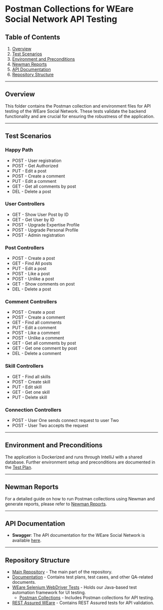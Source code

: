# Postman Collections for WEare Social Network API Testing

## Table of Contents
1. [Overview](#overview)
2. [Test Scenarios](#test-scenarios)
3. [Environment and Preconditions](#environment-and-preconditions)
4. [Newman Reports](#newman-reports)
5. [API Documentation](#api-documentation)
6. [Repository Structure](#repository-structure)

---

## Overview
This folder contains the Postman collection and environment files for API testing of the WEare Social Network. These tests validate the backend functionality and are crucial for ensuring the robustness of the application.

---

## Test Scenarios

### Happy Path
- POST - User registration
- POST - Get Authorized
- PUT - Edit a post
- POST - Create a comment
- PUT - Edit a comment
- GET - Get all comments by post
- DEL - Delete a post

### User Controllers
- GET - Show User Post by ID
- GET - Get User by ID
- POST - Upgrade Expertise Profile
- POST - Upgrade Personal Profile
- POST - Admin registration

### Post Controllers
- POST - Create a post
- GET - Find All posts
- PUT - Edit a post
- POST - Like a post
- POST - Unlike a post
- GET - Show comments on post
- DEL - Delete a post

### Comment Controllers
- POST - Create a post
- POST - Create a comment
- GET - Find all comments
- PUT - Edit a comment
- POST - Like a comment
- POST - Unlike a comment
- GET - Get all comments by post
- GET - Get one comment by post
- DEL - Delete a comment

### Skill Controllers
- GET - Find all skills
- POST - Create skill
- PUT - Edit skill
- GET - Get one skill
- PUT - Delete skill

### Connection Controllers
- POST - User One sends connect request to user Two
- POST - User Two accepts the request

---

## Environment and Preconditions
The application is Dockerized and runs through IntelliJ with a shared database. Further environment setup and preconditions are documented in the [Test Plan](https://github.com/Alpha-50-group-4-final-project/Group-4-common-repo/blob/main/Documentation/Test-Plan.md).

---

## Newman Reports
For a detailed guide on how to run Postman collections using Newman and generate reports, please refer to [Newman Reports](./Newman%20Reports/README.md).

---

## API Documentation

- **Swagger**: The API documentation for the WEare Social Network is available [here](http://localhost:8081/swagger-ui.html#/).

---

## Repository Structure

- [Main Repository](https://github.com/Alpha-50-group-4-final-project/Group-4-common-repo/tree/main) - The main part of the repository.
- [Documentation](https://github.com/Alpha-50-group-4-final-project/Group-4-common-repo/tree/main/Documentation) - Contains test plans, test cases, and other QA-related documents.
- [WEare Selenium WebDriver Tests](https://github.com/Alpha-50-group-4-final-project/Group-4-common-repo/tree/main/WEare-SeleniumWebDriver-tests) - Holds our Java-based test automation framework for UI testing.
  - [Postman Collections](https://github.com/Alpha-50-group-4-final-project/Group-4-common-repo/tree/main/Postman-Collections) - Includes Postman collections for API testing.
- [REST Assured WEare](https://github.com/Alpha-50-group-4-final-project/Group-4-common-repo/tree/main/REST-Assured-WEare) - Contains REST Assured tests for API validation.
